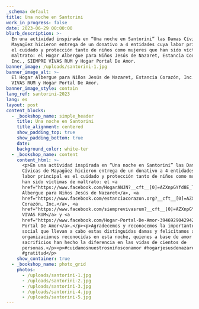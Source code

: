 ```yaml
---
_schema: default
title: Una noche en Santorini
work_in_progress: false
date: 2023-06-29 00:00:00
blurb_description: >-
  En una actividad inspirada en “Una noche en Santorini” las Damas Cívicas de
  Mayagüez hicieron entrega de un donativo a 4 entidades cuya labor principal es
  el cuidado y protección tanto de niños como mujeres que han sido víctimas de
  maltrato: el Hogar Albergue para Niños Jesús de Nazaret, Estancia Corazón,
  Inc., SIEMPRE VIVAS RUM y Hogar Portal De Amor.
banner_image: /uploads/santorini-1.jpg
banner_image_alt: >-
  El Hogar Albergue para Niños Jesús de Nazaret, Estancia Corazón, Inc., SIEMPRE
  VIVAS RUM y Hogar Portal De Amor.
banner_image_style: contain
lang_ref: santorini-2023
lang: es
layout: post
content_blocks:
  - _bookshop_name: simple_header
    title: Una noche en Santorini
    title_alignment: centered
    show_padding_top: true
    show_padding_bottom: true
    date:
    background_color: white-ter
  - _bookshop_name: content
    content_html: >-
      <p>En una actividad inspirada en “Una noche en Santorini” las Damas
      Cívicas de Mayagüez hicieron entrega de un donativo a 4 entidades cuya
      labor principal es el cuidado y protección tanto de niños como mujeres que
      han sido víctimas de maltrato: el <a
      href="https://www.facebook.com/HogarANJN?__cft__[0]=AZXnpGYfd8E_T2rHlOY_HfZNXAoWf3I08i2P_RPsWSf7ed-xae6cJ6TdJNab0zF_vUNZaEMxp367ANoNzYZce-PXdiJOPL13hy0efceeoIj2WstVnh-oZsQjXeW--PrarL0nFBKqRUdI8QsvPltU-g5D&amp;__tn__=-]K-R">Hogar
      Albergue para Niños Jesús de Nazaret</a>, <a
      href="https://www.facebook.com/estanciacorazon.org?__cft__[0]=AZXnpGYfd8E_T2rHlOY_HfZNXAoWf3I08i2P_RPsWSf7ed-xae6cJ6TdJNab0zF_vUNZaEMxp367ANoNzYZce-PXdiJOPL13hy0efceeoIj2WstVnh-oZsQjXeW--PrarL0nFBKqRUdI8QsvPltU-g5D&amp;__tn__=-]K-R">Estancia
      Corazón, Inc.</a>, <a
      href="https://www.facebook.com/siemprevivasrum?__cft__[0]=AZXnpGYfd8E_T2rHlOY_HfZNXAoWf3I08i2P_RPsWSf7ed-xae6cJ6TdJNab0zF_vUNZaEMxp367ANoNzYZce-PXdiJOPL13hy0efceeoIj2WstVnh-oZsQjXeW--PrarL0nFBKqRUdI8QsvPltU-g5D&amp;__tn__=-]K-R">SIEMPRE
      VIVAS RUM</a> y <a
      href="https://www.facebook.com/Hogar-Portal-De-Amor-394692904294272/?__cft__[0]=AZXnpGYfd8E_T2rHlOY_HfZNXAoWf3I08i2P_RPsWSf7ed-xae6cJ6TdJNab0zF_vUNZaEMxp367ANoNzYZce-PXdiJOPL13hy0efceeoIj2WstVnh-oZsQjXeW--PrarL0nFBKqRUdI8QsvPltU-g5D&amp;__tn__=kK-R">Hogar
      Portal De Amor</a>.</p><p>Agradecemos y reconocemos la importante labor
      social que llevan a cabo estas distinguidas damas y felicitamos a las
      organizaciones reconocidas en esta noche, quienes a base de amor y grandes
      sacrificios han hecho la diferencia en las vidas de cientos de
      personas.</p><p>#cuidamosnuestrosniñosconamor #hogarjesusdenazaret
      #gratitud</p>
    show_container: true
  - _bookshop_name: photo_grid
    photos:
      - /uploads/santorini-1.jpg
      - /uploads/santorini-2.jpg
      - /uploads/santorini-3.jpg
      - /uploads/santorini-4.jpg
      - /uploads/santorini-5.jpg
---
```

